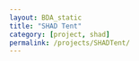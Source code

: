 ```yaml
---
layout: BDA_static
title: "SHAD Tent"
category: [project, shad]
permalink: /projects/SHADTent/
---
```

[//]: # (This date is approximate.)